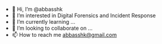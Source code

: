 - 👋 Hi, I’m @abbasshk
- 👀 I’m interested in Digital Forensics and Incident Response
- 🌱 I’m currently learning ...
- 💞️ I’m looking to collaborate on ...
- 📫 How to reach me abbasshk@gmail.com

<!---
abbasshk/abbasshk is a ✨ special ✨ repository because its `README.md` (this file) appears on your GitHub profile.
You can click the Preview link to take a look at your changes.
--->
